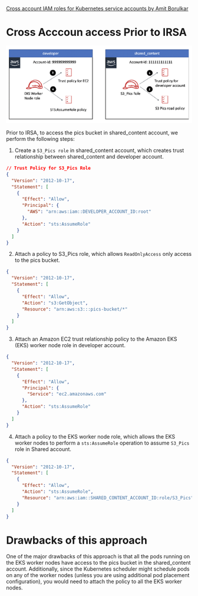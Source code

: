 [Cross account IAM roles for Kubernetes service accounts by Amit Borulkar](https://aws.amazon.com/blogs/containers/cross-account-iam-roles-for-kubernetes-service-accounts/)

# Cross Acccoun access Prior to IRSA

<img src="./images/prior-to-irsa.png" title="prior-to-irsa.png" width="900"/>

Prior to IRSA, to access the pics bucket in shared_content account, we perform the following steps:

1. Create a `S3_Pics role` in shared_content account, which creates trust relationship between shared_content and developer account.

```json
// Trust Policy for S3_Pics Role
{
  "Version": "2012-10-17",
  "Statement": [
    {
      "Effect": "Allow",
      "Principal": {
        "AWS": "arn:aws:iam::DEVELOPER_ACCOUNT_ID:root"
      },
      "Action": "sts:AssumeRole"
    }
  ]
}
```

2. Attach a policy to S3_Pics role, which allows `ReadOnlyAccess` only access to the pics bucket.

```json
{
  "Version": "2012-10-17",
  "Statement": [
    {
      "Effect": "Allow",
      "Action": "s3:GetObject",
      "Resource": "arn:aws:s3:::pics-bucket/*"
    }
  ]
}
```

3. Attach an Amazon EC2 trust relationship policy to the Amazon EKS (EKS) worker node role in developer account.

```json
{
  "Version": "2012-10-17",
  "Statement": [
    {
      "Effect": "Allow",
      "Principal": {
        "Service": "ec2.amazonaws.com"
      },
      "Action": "sts:AssumeRole"
    }
  ]
}
```

4. Attach a policy to the EKS worker node role, which allows the EKS worker nodes to perform a `sts:AssumeRole` operation to assume `S3_Pics` role in Shared account.

```json
{
  "Version": "2012-10-17",
  "Statement": [
    {
      "Effect": "Allow",
      "Action": "sts:AssumeRole",
      "Resource": "arn:aws:iam::SHARED_CONTENT_ACCOUNT_ID:role/S3_Pics"
    }
  ]
}
```

# Drawbacks of this approach

One of the major drawbacks of this approach is that all the pods running on the EKS worker nodes have access to the pics bucket in the shared_content account. Additionally, since the Kubernetes scheduler might schedule pods on any of the worker nodes (unless you are using additional pod placement configuration), you would need to attach the policy to all the EKS worker nodes.